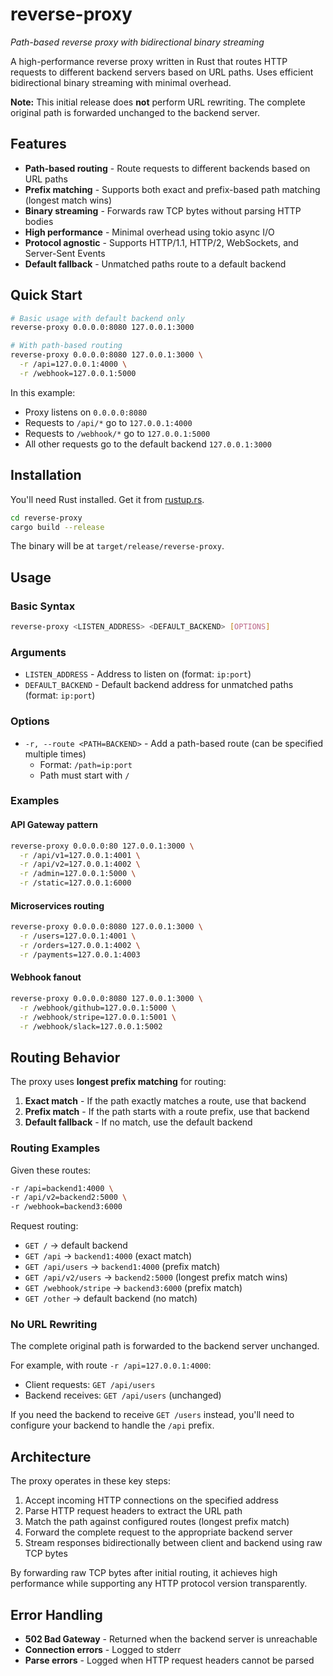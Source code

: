 # reverse-proxy

_Path-based reverse proxy with bidirectional binary streaming_

A high-performance reverse proxy written in Rust that routes HTTP requests to different backend servers based on URL paths. Uses efficient bidirectional binary streaming with minimal overhead.

**Note:** This initial release does **not** perform URL rewriting. The complete original path is forwarded unchanged to the backend server.

## Features

- **Path-based routing** - Route requests to different backends based on URL paths
- **Prefix matching** - Supports both exact and prefix-based path matching (longest match wins)
- **Binary streaming** - Forwards raw TCP bytes without parsing HTTP bodies
- **High performance** - Minimal overhead using tokio async I/O
- **Protocol agnostic** - Supports HTTP/1.1, HTTP/2, WebSockets, and Server-Sent Events
- **Default fallback** - Unmatched paths route to a default backend

## Quick Start

```bash
# Basic usage with default backend only
reverse-proxy 0.0.0.0:8080 127.0.0.1:3000

# With path-based routing
reverse-proxy 0.0.0.0:8080 127.0.0.1:3000 \
  -r /api=127.0.0.1:4000 \
  -r /webhook=127.0.0.1:5000
```

In this example:
- Proxy listens on `0.0.0.0:8080`
- Requests to `/api/*` go to `127.0.0.1:4000`
- Requests to `/webhook/*` go to `127.0.0.1:5000`
- All other requests go to the default backend `127.0.0.1:3000`

## Installation

You'll need Rust installed. Get it from [rustup.rs](https://rustup.rs/).

```bash
cd reverse-proxy
cargo build --release
```

The binary will be at `target/release/reverse-proxy`.

## Usage

### Basic Syntax

```bash
reverse-proxy <LISTEN_ADDRESS> <DEFAULT_BACKEND> [OPTIONS]
```

### Arguments

- `LISTEN_ADDRESS` - Address to listen on (format: `ip:port`)
- `DEFAULT_BACKEND` - Default backend address for unmatched paths (format: `ip:port`)

### Options

- `-r, --route <PATH=BACKEND>` - Add a path-based route (can be specified multiple times)
  - Format: `/path=ip:port`
  - Path must start with `/`

### Examples

#### API Gateway pattern
```bash
reverse-proxy 0.0.0.0:80 127.0.0.1:3000 \
  -r /api/v1=127.0.0.1:4001 \
  -r /api/v2=127.0.0.1:4002 \
  -r /admin=127.0.0.1:5000 \
  -r /static=127.0.0.1:6000
```

#### Microservices routing
```bash
reverse-proxy 0.0.0.0:8080 127.0.0.1:3000 \
  -r /users=127.0.0.1:4001 \
  -r /orders=127.0.0.1:4002 \
  -r /payments=127.0.0.1:4003
```

#### Webhook fanout
```bash
reverse-proxy 0.0.0.0:8080 127.0.0.1:3000 \
  -r /webhook/github=127.0.0.1:5000 \
  -r /webhook/stripe=127.0.0.1:5001 \
  -r /webhook/slack=127.0.0.1:5002
```

## Routing Behavior

The proxy uses **longest prefix matching** for routing:

1. **Exact match** - If the path exactly matches a route, use that backend
2. **Prefix match** - If the path starts with a route prefix, use that backend
3. **Default fallback** - If no match, use the default backend

### Routing Examples

Given these routes:
```bash
-r /api=backend1:4000 \
-r /api/v2=backend2:5000 \
-r /webhook=backend3:6000
```

Request routing:
- `GET /` → default backend
- `GET /api` → `backend1:4000` (exact match)
- `GET /api/users` → `backend1:4000` (prefix match)
- `GET /api/v2/users` → `backend2:5000` (longest prefix match wins)
- `GET /webhook/stripe` → `backend3:6000` (prefix match)
- `GET /other` → default backend (no match)

### No URL Rewriting

The complete original path is forwarded to the backend server unchanged.

For example, with route `-r /api=127.0.0.1:4000`:
- Client requests: `GET /api/users`
- Backend receives: `GET /api/users` (unchanged)

If you need the backend to receive `GET /users` instead, you'll need to configure your backend to handle the `/api` prefix.

## Architecture

The proxy operates in these key steps:

1. Accept incoming HTTP connections on the specified address
2. Parse HTTP request headers to extract the URL path
3. Match the path against configured routes (longest prefix match)
4. Forward the complete request to the appropriate backend server
5. Stream responses bidirectionally between client and backend using raw TCP bytes

By forwarding raw TCP bytes after initial routing, it achieves high performance while supporting any HTTP protocol version transparently.

## Error Handling

- **502 Bad Gateway** - Returned when the backend server is unreachable
- **Connection errors** - Logged to stderr
- **Parse errors** - Logged when HTTP request headers cannot be parsed
